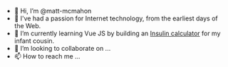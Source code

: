 - 👋 Hi, I’m @matt-mcmahon
- 👀 I've had a passion for Internet technology, from the earliest days of the Web. 
- 🌱 I’m currently learning Vue JS by building an [Insulin calculator](https://zensulin.app) for my infant cousin.
- 💞️ I’m looking to collaborate on ...
- 📫 How to reach me ...

<!---
matt-mcmahon/matt-mcmahon is a ✨ special ✨ repository because its `README.md` (this file) appears on your GitHub profile.
You can click the Preview link to take a look at your changes.
--->
